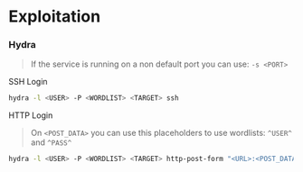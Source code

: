 # Exploitation

### Hydra

> If the service is running on a non default port you can use: `-s <PORT>`

SSH Login

```bash
hydra -l <USER> -P <WORDLIST> <TARGET> ssh
```

HTTP Login

> On `<POST_DATA>` you can use this placeholders to use wordlists: `^USER^` and `^PASS^`

```bash
hydra -l <USER> -P <WORDLIST> <TARGET> http-post-form "<URL>:<POST_DATA>:<FAILED_LOGIN_STR>"
```

